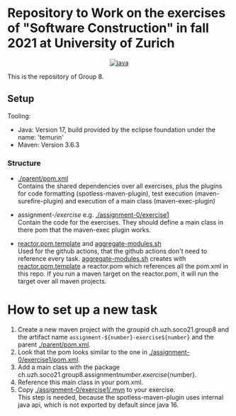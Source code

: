 # Repository to Work on the exercises of "Software Construction" in fall 2021 at University of Zurich



<p align="center">
  <a href="https://github.com/soco21/soco21-group8/actions/workflows/java.yml?query=branch%3Amain+">
    <img src="https://github.com/soco21/soco21-group8/actions/workflows/java.yml/badge.svg?branch=main" alt="java">
  </a>
</p>

This is the repository of Group 8.

## Setup

Tooling:
* Java: Version 17, build provided by the eclipse foundation under the name: 'temurin'
* Maven: Version 3.6.3

### Structure
* [./parent/pom.xml](parent/pom.xml)  
Contains the shared dependencies over all exercises, plus the plugins
for code formatting (spotless-maven-plugin), test execution (maven-surefire-plugin)
and execution of a main class (maven-exec-plugin)

* assignment-*/exercise* e.g. [./assignment-0/exercise1](./assignment-0/exercise1)  
Contain the code for the exercises. They should define a main class in there pom that the maven-exec plugin works.

* [reactor.pom.template](reactor.pom.template) and [aggregate-modules.sh](aggregate-modules.sh)  
Used for the github actions, that the github actions don't need to reference every task.
[aggregate-modules.sh](aggregate-modules.sh) creates with [reactor.pom.template](reactor.pom.template) a reactor.pom
which references all the pom.xml in this repo. If you run a maven target on the reactor.pom, it will run the target over
all maven projects.

# How to set up a new task

1. Create a new maven project with the groupid ch.uzh.soco21.group8
and the artifact name `assignment-${number}-exercise${number}` and the parent [./parent/pom.xml](parent/pom.xml).
2. Look that the pom looks similar to the one in [./assignment-0/exercise1/pom.xml](./assignment-0/exercise1/pom.xml).
3. Add a main class with the package ch.uzh.soco21.group8.assignment${number}.exercise${number}.
4. Reference this main class in your pom.xml.
5. Copy [./assignment-0/exercise1/.mvn](./assignment-0/exercise1/.mvn) to your exercise.  
This step is needed, because the spotless-maven-plugin uses internal java api, which
is not exported by default since java 16.
